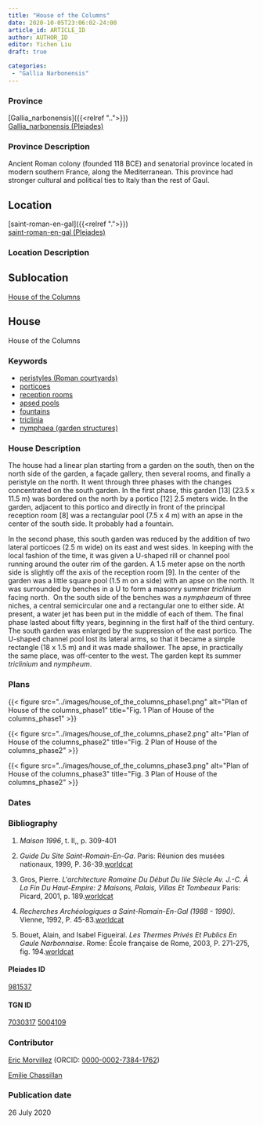 ```yaml
---
title: "House of the Columns"
date: 2020-10-05T23:06:02-24:00
article_id: ARTICLE_ID
author: AUTHOR_ID
editor: Yichen Liu
draft: true

categories:
 - "Gallia Narbonensis"
---
```


### Province

[Gallia_narbonensis]({{<relref "..">}}) \
[Gallia_narbonensis (Pleiades)](https://pleiades.stoa.org/places/981537)

### Province Description

Ancient Roman colony (founded 118 BCE) and senatorial province located in modern southern France, along the Mediterranean. This province had stronger cultural and political ties to Italy than the rest of Gaul.

## Location

[saint-roman-en-gal]({{<relref ".">}}) \
[saint-roman-en-gal (Pleiades)]()

### Location Description

<!--### Location Description-->

<!-- LEAVE THIS BLANK FOR NOW -->

## Sublocation

[House of the Columns](#)

<!--### Sublocation Description-->

<!-- DESCRIPTION -->

## House


House of the Columns


### Keywords

- [peristyles (Roman courtyards)](http://vocab.getty.edu/page/aat/300080971)
- [porticoes](http://vocab.getty.edu/page/aat/300004145)
- [reception rooms](http://vocab.getty.edu/page/aat/300077176)
- [apsed pools]()
- [fountains](http://vocab.getty.edu/page/aat/300006179)
- [triclinia](http://vocab.getty.edu/page/aat/300004359)
- [nymphaea (garden structures)](http://vocab.getty.edu/page/aat/300006809)






### House Description

The house  had a linear plan starting from a garden on the south,  then on the north side of the garden, a façade gallery, then several rooms, and finally a peristyle on the north. It went through three phases with the changes concentrated on the south garden. In the first phase, this garden [13] (23.5 x 11.5 m) was bordered on the north by a portico [12] 2.5 meters wide. In the garden, adjacent to this portico and directly in front of the principal reception room [8] was a rectangular pool (7.5 x 4 m) with an apse in the center of the south side. It probably had a fountain.

In the second phase, this south  garden was reduced by the addition of two lateral porticoes (2.5 m wide) on its east and west sides. In keeping with the local fashion of the time, it was given a U-shaped rill or channel pool running around the outer rim of the garden. A 1.5 meter apse on the north side is slightly off the axis of the reception room [9]. In the center of the garden was a little square pool (1.5 m on a side) with an apse on the north. It was surrounded by benches in a U to form a masonry summer *triclinium* facing north.  On the south side of the benches was a *nymphaeum* of three niches, a central semicircular one and a rectangular one to either side. At present, a water jet has been put in the middle of each of them.
The final phase lasted about fifty years, beginning in the first half of the third century. The south garden was enlarged by the suppression of the east portico. The U-shaped channel pool lost its lateral arms, so that it became a simple rectangle (18 x 1.5 m) and it was made shallower. The apse, in practically the same place, was off-center to the west. The garden kept its summer *triclinium* and *nympheum*.


<!--### Maps-->

<!--
OLD WAY (DO NOT USE)
![alt_text](../../images/image_name.ext)
*CAPTION*

NEW WAY ↓↓↓↓
{{< figure src="../images/image_name.ext" alt="ALT_TEXT" title="CAPTION" >}}
-->

### Plans


{{< figure src="../images/house_of_the_columns_phase1.png" alt="Plan of House of the columns_phase1" title="Fig. 1 Plan of House of the columns_phase1" >}}

{{< figure src="../images/house_of_the_columns_phase2.png" alt="Plan of House of the columns_phase2" title="Fig. 2 Plan of House of the columns_phase2" >}}

{{< figure src="../images/house_of_the_columns_phase3.png" alt="Plan of House of the columns_phase3" title="Fig. 3 Plan of House of the columns_phase2" >}}


### Dates



### Bibliography

1. *Maison 1996*, t. II,, p. 309-401

2. *Guide Du Site Saint-Romain-En-Ga*. Paris: Réunion des musées nationaux, 1999, P. 36-39.[worldcat](http://www.worldcat.org/oclc/43416334)

3. Gros, Pierre. *L'architecture Romaine Du Début Du Iiie Siècle Av. J.-C. À La Fin Du Haut-Empire: 2 Maisons, Palais, Villas Et Tombeaux* Paris: Picard, 2001, p. 189.[worldcat](http://www.worldcat.org/oclc/1169743067)

4. *Recherches Archéologiques a Saint-Romain-En-Gal (1988 - 1990)*. Vienne, 1992, P. 45-83.[worldcat](http://www.worldcat.org/oclc/1068996218)

5. Bouet, Alain, and Isabel Figueiral. *Les Thermes Privés Et Publics En Gaule Narbonnaise*. Rome: École française de Rome, 2003, P. 271-275, fig. 194.[worldcat](hhttp://www.worldcat.org/oclc/43416334)


#### Pleiades ID

[981537](https://pleiades.stoa.org/places/981537)

#### TGN ID

[7030317](http://vocab.getty.edu/page/tgn/7030317)
[5004109](http://vocab.getty.edu/page/tgn/5004109)

### Contributor

[Eric Morvillez](link) (ORCID: [0000-0002-7384-1762](https://orcid.org/0000-0002-7384-1762))

[Emilie Chassillan](link)
### Publication date

26 July 2020

<!--### Related articles-->

<!-- Links to other related articles. Leave blank for now -->
